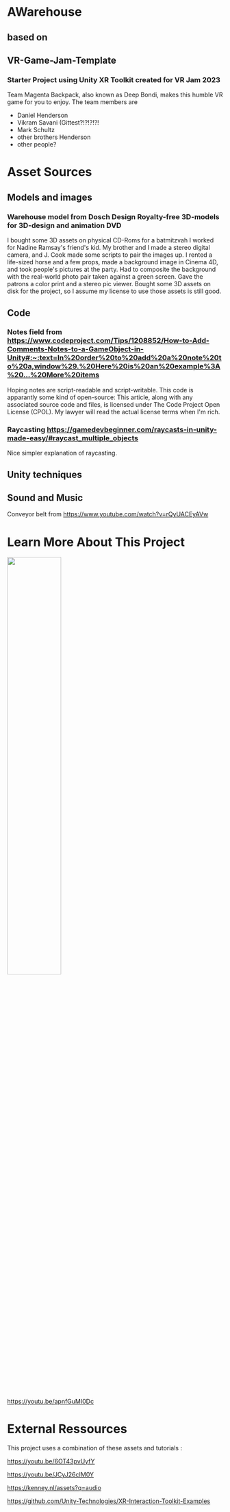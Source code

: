 # AWarehouse
## based on
## VR-Game-Jam-Template
### Starter Project using Unity XR Toolkit created for VR Jam 2023

Team Magenta Backpack, also known as Deep Bondi, makes this humble VR game for you to enjoy.
The team members are
- Daniel Henderson
- Vikram Savani (Gittest?!?!?!?!
- Mark Schultz
- other brothers Henderson
- other people?


# Asset Sources
## Models and images
### Warehouse model from Dosch Design Royalty-free 3D-models for 3D-design and animation DVD
I bought some 3D assets on physical CD-Roms for a batmitzvah I worked for Nadine Ramsay's friend's kid. 
My brother and I made a stereo digital camera, and J. Cook made some scripts to pair the images up.
I rented a life-sized horse and a few props, made a background image in Cinema 4D,
and took people's pictures at the party. Had to composite the background with the real-world
photo pair taken against a green screen. Gave the patrons a color print and a stereo pic viewer.
Bought some 3D assets on disk for the project, so I assume my license to use those assets 
is still good.


## Code
### Notes field from https://www.codeproject.com/Tips/1208852/How-to-Add-Comments-Notes-to-a-GameObject-in-Unity#:~:text=In%20order%20to%20add%20a%20note%20to%20a,window%29.%20Here%20is%20an%20example%3A%20...%20More%20items
Hoping notes are script-readable and script-writable.
This code is apparantly some kind of open-source:
This article, along with any associated source code and files, is licensed under The Code Project Open License (CPOL).
My lawyer will read the actual license terms when I'm rich.

### Raycasting https://gamedevbeginner.com/raycasts-in-unity-made-easy/#raycast_multiple_objects
Nice simpler explanation of raycasting. 

## Unity techniques

## Sound and Music


Conveyor belt from https://www.youtube.com/watch?v=rQyUACEyAVw


# Learn More About This Project
[<img src="https://i.ytimg.com/vi/apnfGuMI0Dc/maxresdefault.jpg" width="50%">](https://youtu.be/apnfGuMI0Dc)

https://youtu.be/apnfGuMI0Dc

# External Ressources
This project uses a combination of these assets and tutorials :

https://youtu.be/6OT43pvUyfY

https://youtu.be/JCyJ26cIM0Y

https://kenney.nl/assets?q=audio

https://github.com/Unity-Technologies/XR-Interaction-Toolkit-Examples
